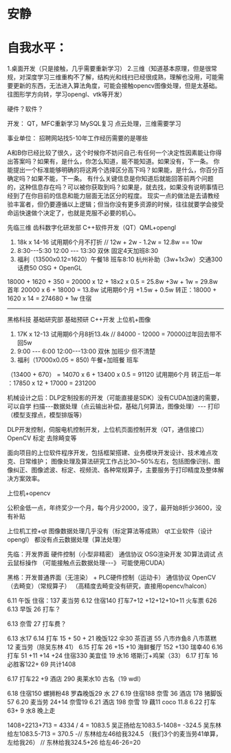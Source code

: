 # 安静
# 自我水平：
1.桌面开发（只是接触，几乎需要重新学习）
2.三维（知道基本原理，但是很常规，对深度学习三维重构不了解，结构光和线扫已经很成熟，理解也没用，可能需要更新的东西，无法进入算法角度，可能会接触opencv图像处理，但是太基础。往图形学方向转，学习opengl、vtk等开发）

硬件？软件？

开发：
QT，MFC重新学习 MySQL复习
点云处理，三维需要学习

事业单位：
招聘网站找5-10年工作经历需要的是哪些


A和B你已经比较了很久，这个时候你不妨问自己:有任何一个决定性因素能让你得出答案吗？如果有，是什么，你怎么知道，能不能知道。如果没有，下一条。 你能提出一个标准能够明确的将这两个选择区分高下吗？如果能，是什么，你百分百确定吗？如果不能，下一条。 有什么关键信息是你知道后就能回答前两个问题的，这种信息存在吗？可以被你获取到吗？如果是，就去找，如果没有说明事情已经到了在你目前的信息和能力层面无法区分的程度。 现实一点的做法是去请教经验丰富者，但仍要遵循以上逻辑；但当你没有更多资源的时候，往往就要学会接受命运快速做个决定了，也就是克服不必要的机心。

先临三维
齿科数字化研发部 C++软件开发（QT）QML+opengl
1. 18k x 14-16 试用期6个月不打折    //  12w + 2w  - 1.2w = 12.8w  == 10w
3. 8:30---5:30 12:00 --- 13:30 双休 固定4天加班8:30
4. 福利（13500x0.12=1620）午餐18  班车8:10 杭州补助（3w+1x3w）交通300 话费50
OSG + OpenGL

18000 + 1620 + 350 =  20000  x 12 + 18x2  x 0.5 = 25.8w  +3w + 1w = 29.8w 首年
20000 x 6 + 18000 =  13.8w 试用期6个月 +1.5w + 0.5w
转正：18000 + 1620  x 14 = 274680 +  1w 住宿 


---

黑格科技
基础研究部 基础预研 C++开发 上位机+图像
1. 17K x 12-13 试用期6个月8折13.4k  // 84000 - 12000 = 70000过年回去带不回5w
2. 9:00 --- 6:00 12:00---13:00 双休 加班少 但不清楚
3. 福利（17000x0.05 = 850) 午餐+加班餐 班车 

（13400 + 670） = 14070 x 6 + 13400 x 0.5 = 91120 试用期6个月
转正后一年 ：17850 x 12  + 17000 = 231200 

机械设计之后：DLP定制投影的开发（可能直接是SDK）没有CUDA加速的需要，可以自学
扫描---数据处理（点云输出补偿，基础几何算法，图像处理）--- 打印（模型支撑点，模型排版等）

DLP开发控制，伺服电机控制开发，上位机页面控制开发（QT，通信接口）
OpenCV 标定 去除畸变等

面向项目的上位软件程序开发，包括框架搭建、业务模块开发设计、技术难点攻克、日常维护；
图像处理及算法研究工作占比30~50%左右，包括图像识别、图像纠正、图像滤波、标定、视频流、各种常规算子，主要服务于打印精度及整体解决方案效率。

上位机+opencv

公积金低一点，年终奖少一个月，每个月少2000，没了，最开始8折少3600，没有补贴

上位机工控+qt  图像数据处理几乎没有（标定算法等成熟）
qt工业软件（设计opengl）
都没有点云数据处理（算法处理）


先临：开发界面  硬件控制（小型非精密） 通信协议  OSG渲染开发  3D算法调试  点云鼠标操作
（可能接触点云数据处理---》 可能使用CUDA）

黑格：开发普通界面（无渲染） + PLC硬件控制（运动卡） 通信协议  OpenCV（去畸变）（常规算子）
（高精度去畸变没有研究，直接用opencv/halcon）


6.11 午饭   住宿：137  麦当劳
6.12 住宿140 打车7+12 +12+12+10+11 火车票 626
6.13  早饭 26 打车？

6.13   奈雪 27  打车费？

6.13  水17 
6.14  打车 15 + 50 + 21 晚饭122 伞30 茶百道 55  八市炸鱼8  八市蒸糕 12  麦当劳（除吴东林 41）
6.15 打车 26 +15 +10  海鲜餐厅 152 +130  瑞幸40
6.16  打车 51 +11 +14 +24  住宿330 美宜佳 19  水16  塔斯汀+鸡架（33）
6.17 打车 16 必胜客122+ 69 
共计1408


6.17 打车22 +9  酒店 290 奥莱水10  古名（19 wdl）

6.18 住宿150 螺狮粉48 罗森晚饭29 水 27 
6.19 住宿188 奈雪 36 酒店 178 猪脚饭57
6.20 麦当劳 24+14 奈雪19 
6.21 酒店 198 奈雪 19 藕11 coco 11.8
6.22  打车63+ 9 水8                   晚上走






1408+2213+713 = 4334 / 4 = 1083.5
吴正扬给左1083.5-1408= -324.5
吴东林给左1083.5-713 = 370.5
-//  东林给左46给我324.5
（我们3个的麦当劳41单算，左给我26）
//
东林给我324.5+26
给左46-26=20

